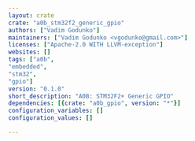 ```yaml
---
layout: crate
crate: "a0b_stm32f2_generic_gpio"
authors: ["Vadim Godunko"]
maintainers: ["Vadim Godunko <vgodunko@gmail.com>"]
licenses: ["Apache-2.0 WITH LLVM-exception"]
websites: []
tags: ["a0b",
"embedded",
"stm32",
"gpio"]
version: "0.1.0"
short_description: "A0B: STM32F2+ Generic GPIO"
dependencies: [{crate: "a0b_gpio", version: "*"}]
configuration_variables: []
configuration_values: []

---
```



